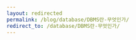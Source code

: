 ```yaml
---
layout: redirected
permalink: /blog/database/DBMS란-무엇인가/
redirect_to: /database/DBMS란-무엇인가/
---
```

